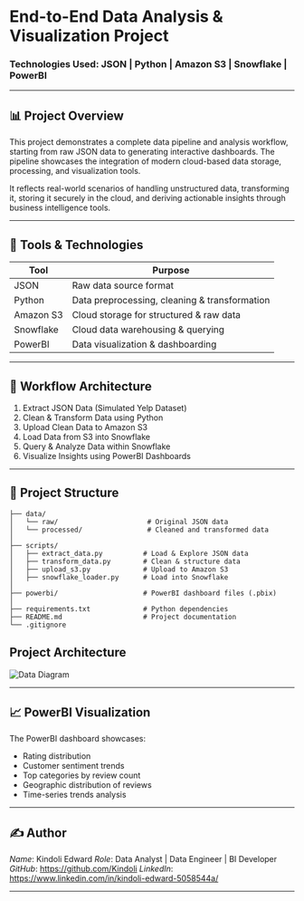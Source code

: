 
# End-to-End Data Analysis & Visualization Project  
### Technologies Used: JSON | Python | Amazon S3 | Snowflake | PowerBI  

---

## 📊 Project Overview  

This project demonstrates a complete data pipeline and analysis workflow, starting from raw JSON data to generating interactive dashboards. The pipeline showcases the integration of modern cloud-based data storage, processing, and visualization tools.

It reflects real-world scenarios of handling unstructured data, transforming it, storing it securely in the cloud, and deriving actionable insights through business intelligence tools.

---

## 🚀 Tools & Technologies  

| Tool        | Purpose                                     |
|-------------|---------------------------------------------|
| JSON        | Raw data source format                     |
| Python      | Data preprocessing, cleaning & transformation |
| Amazon S3   | Cloud storage for structured & raw data   |
| Snowflake   | Cloud data warehousing & querying         |
| PowerBI     | Data visualization & dashboarding         |

---

## 🔄 Workflow Architecture  

1. Extract JSON Data (Simulated Yelp Dataset)
2. Clean & Transform Data using Python
3. Upload Clean Data to Amazon S3
4. Load Data from S3 into Snowflake
5. Query & Analyze Data within Snowflake
6. Visualize Insights using PowerBI Dashboards

---

## 📝 Project Structure  

```
├── data/
│   └── raw/                      # Original JSON data
│   └── processed/                # Cleaned and transformed data
│
├── scripts/
│   ├── extract_data.py          # Load & Explore JSON data
│   ├── transform_data.py        # Clean & structure data
│   ├── upload_s3.py             # Upload to Amazon S3
│   ├── snowflake_loader.py      # Load into Snowflake
│
├── powerbi/                     # PowerBI dashboard files (.pbix)
│
├── requirements.txt             # Python dependencies
├── README.md                    # Project documentation
└── .gitignore
```
## Project Architecture 

![Data Diagram](https://github.com/user-attachments/assets/138e012e-977c-4833-96ed-2fc96f87fa63)

---

## 📈 PowerBI Visualization  

The PowerBI dashboard showcases:

- Rating distribution
- Customer sentiment trends
- Top categories by review count
- Geographic distribution of reviews
- Time-series trends analysis  


---

## ✍️ Author  

*Name*: Kindoli Edward 
*Role*: Data Analyst | Data Engineer | BI Developer  
*GitHub*: https://github.com/Kindoli
*LinkedIn*: https://www.linkedin.com/in/kindoli-edward-5058544a/

---


